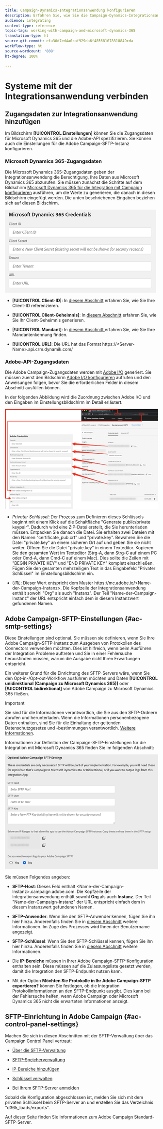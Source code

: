 ```yaml
---
title: Campaign-Dynamics-Integrationsanwendung konfigurieren
description: Erfahren Sie, wie Sie die Campaign-Dynamics-Integrationsanwendung konfigurieren.
audience: integrating
content-type: reference
topic-tags: working-with-campaign-and-microsoft-dynamics-365
translation-type: ht
source-git-commit: efa30d7ed4a0caf929da6f485681078318849cda
workflow-type: ht
source-wordcount: '808'
ht-degree: 100%

---
```



# Systeme mit der Integrationsanwendung verbinden

## Zugangsdaten zur Integrationsanwendung hinzufügen

Im Bildschirm **[!UICONTROL Einstellungen]** können Sie die Zugangsdaten für Microsoft Dynamics 365 und die Adobe-API spezifizieren. Sie können auch die Einstellungen für die Adobe Campaign-SFTP-Instanz konfigurieren.

### Microsoft Dynamics 365-Zugangsdaten

Die Microsoft Dynamics 365-Zugangsdaten geben der Integrationsanwendung die Berechtigung, Ihre Daten aus Microsoft Dynamics 365 abzurufen.  Sie müssen zunächst die Schritte auf dem Bildschirm [Microsoft Dynamics 365 für die Integration mit Campaign konfigurieren](../../integrating/using/d365-acs-configure-d365.md) ausführen, um die Werte zu generieren, die danach in diesen Bildschirm eingefügt werden. Die unten beschriebenen Eingaben beziehen sich auf diesen Bildschirm.

![](assets/do-not-localize/d365-to-acs-ui-page-workflows-settings-d365.png)

* **[!UICONTROL Client-ID]**: In [diesem Abschnitt](../../integrating/using/d365-acs-configure-d365.md#register-a-new-app) erfahren Sie, wie Sie Ihre Client-ID referenzieren.

* **[!UICONTROL Client-Geheimnis]**: In [diesem Abschnitt](../../integrating/using/d365-acs-configure-d365.md#generate-a-client-secret) erfahren Sie, wie Sie Ihr Client-Geheimnis generieren.

* **[!UICONTROL Mandant]**: In [diesem Abschnitt ](../../integrating/using/d365-acs-configure-d365.md#get-the-tenant-id) erfahren Sie, wie Sie Ihre Mandantenkennung finden.

* **[!UICONTROL URL]**: Die URL hat das Format https://&lt;Server-Name>.api.crm.dynamik.com/

### Adobe-API-Zugangsdaten

Die Adobe Campaign-Zugangsdaten werden mit [Adobe I/O](https://www.adobe.io/) generiert. Sie müssen zuerst den Bildschirm [Adobe I/O konfigurieren](../../integrating/using/d365-acs-configure-adobe-io.md) aufrufen und den Anweisungen folgen, bevor Sie die erforderlichen Felder in diesem Abschnitt ausfüllen können.

In der folgenden Abbildung wird die Zuordnung zwischen Adobe I/O und den Eingaben im Einstellungsbildschirm im Detail erläutert.

![](assets/do-not-localize/d365-to-acs-ui-page-workflows-settings-adobeio.png)

* *Privater Schlüssel*: Der Prozess zum Definieren dieses Schlüssels beginnt mit einem Klick auf die Schaltfläche &quot;Generate public/private keypair&quot;. Dadurch wird eine ZIP-Datei erstellt, die Sie herunterladen müssen. Entpacken Sie danach die Datei. Sie erhalten zwei Dateien mit den Namen &quot;certificate_pub.crt&quot; und &quot;private.key&quot;. Bewahren Sie die Datei &quot;private.key&quot; an einem sicheren Ort auf und geben Sie sie nicht weiter. Öffnen Sie die Datei &quot;private.key&quot; in einem Texteditor. Kopieren Sie den gesamten Wert im Texteditor (Strg-A, dann Strg-C auf einem PC oder Cmd-A, dann Cmd-C auf einem Mac). Dies sollte die Zeilen mit &quot;BEGIN PRIVATE KEY&quot; und &quot;END PRIVATE KEY&quot; komplett einschließen. Fügen Sie den gesamten mehrzeiligen Text in das Eingabefeld &quot;Privater Schlüssel&quot; im Einstellungsbildschirm ein.

* *URL*: Dieser Wert entspricht dem Muster https\://mc.adobe.io/&lt;Name-der-Campaign-Instanz>. Die Kopfzeile der Integrationsanwendung enthält sowohl &quot;Org&quot; als auch &quot;Instanz&quot;. Der Teil &quot;Name-der-Campaign-Instanz&quot; der URL entspricht einfach dem in diesem Instanzwert gefundenen Namen.

## Adobe Campaign-SFTP-Einstellungen {#ac-smtp-settings}

Diese Einstellungen sind optional. Sie müssen sie definieren, wenn Sie Ihre Adobe Campaign-SFTP-Instanz zum Ausgeben von Protokollen des Connectors verwenden möchten. Dies ist hilfreich, wenn beim Ausführen der Integration Probleme auftreten und Sie in einer Fehlersuche herausfinden müssen, warum die Ausgabe nicht Ihren Erwartungen entspricht.

Ein weiterer Grund für die Einrichtung des SFTP-Servers wäre, wenn Sie den Opt-in-/Opt-out-Workflow ausführen möchten und Daten **[!UICONTROL unidirektional (Campaign zu Microsoft Dynamics 365)]** oder **[!UICONTROL bidirektional]** von Adobe Campaign zu Microsoft Dynamics 365 fließen.

>[!IMPORTANT]
>
>Sie sind für die Informationen verantwortlich, die Sie aus den SFTP-Ordnern abrufen und herunterladen. Wenn die Informationen personenbezogene Daten enthalten, sind Sie für die Einhaltung der geltenden Datenschutzgesetze und -bestimmungen verantwortlich. [Weitere Informationen](../../integrating/using/d365-acs-notices-and-recommendations.md#acs-msdyn-manage-privacy).


Informationen zur Definition der Campaign-SFTP-Einstellungen für die Integration mit Microsoft Dynamics 365 finden Sie im folgenden Abschnitt:

![](assets/do-not-localize/d365-to-acs-ui-page-workflows-settings-sftp.png)

Sie müssen Folgendes angeben:

* **SFTP-Host**: Dieses Feld enthält &lt;Name-der-Campaign-Instanz>.campaign.adobe.com. Die Kopfzeile der Integrationsanwendung enthält sowohl **Org** als auch **Instanz**. Der Teil &quot;Name-der-Campaign-Instanz&quot; der URL entspricht einfach dem in diesem Instanzwert gefundenen Namen.

* **SFTP-Anwender**: Wenn Sie den SFTP-Anwender kennen, fügen Sie ihn hier hinzu. Anderenfalls finden Sie in [diesem Abschnitt](#ac-control-panel-settings) weitere Informationen. Im Zuge des Prozesses wird Ihnen der Benutzername angezeigt.

* **SFTP-Schlüssel**: Wenn Sie den SFTP-Schlüssel kennen, fügen Sie ihn hier hinzu. Anderenfalls finden Sie in [diesem Abschnitt](#ac-control-panel-settings) weitere Informationen.

* Die **IP-Bereiche** müssen in Ihrer Adobe Campaign-SFTP-Konfiguration enthalten sein. Diese müssen auf die Zulassungsliste gesetzt werden, damit die Integration den SFTP-Endpunkt nutzen kann.

* Mit der Option **Möchten Sie Protokolle in Ihr Adobe Campaign-SFTP exportieren?** können Sie festlegen, ob die Integration Protokollinformationen an den SFTP-Endpunkt ausgibt. Dies kann bei der Fehlersuche helfen, wenn Adobe Campaign oder Microsoft Dynamics 365 nicht die erwarteten Informationen anzeigt.

## SFTP-Einrichtung in Adobe Campaign {#ac-control-panel-settings}

Machen Sie sich in diesen Abschnitten mit der SFTP-Verwaltung über das [Campaign Control Panel](https://experienceleague.adobe.com/docs/control-panel/using/control-panel-home.html?lang=de) vertraut:

* [Über die SFTP-Verwaltung](https://experienceleague.adobe.com/docs/control-panel/using/sftp-management/about-sftp-management.html?lang=de#sftp-management)

* [SFTP-Speicherverwaltung](https://experienceleague.adobe.com/docs/control-panel/using/sftp-management/key-management.html?lang=de#installing-ssh-key)

* [IP-Bereiche hinzufügen](https://experienceleague.adobe.com/docs/control-panel/using/sftp-management/ip-range-allow-listing.html?lang=de#sftp-management)

* [Schlüssel verwalten](https://experienceleague.adobe.com/docs/control-panel/using/sftp-management/key-management.html?lang=de#sftp-management)

* [Bei Ihrem SFTP-Server anmelden](https://experienceleague.adobe.com/docs/control-panel/using/sftp-management/logging-into-sftp-server.html?lang=de#sftp-management)

Sobald die Konfiguration abgeschlossen ist, melden Sie sich mit dem privaten Schlüssel beim SFTP-Server an und erstellen Sie das Verzeichnis &quot;d365_loads/exports&quot;.

[Auf dieser Seite](https://experienceleague.adobe.com/docs/campaign-standard-learn/control-panel/sftp-management/monitoring-server-capacity.html?lang=de#sftp-management) finden Sie Informationen zum Adobe Campaign Standard-SFTP-Server.
